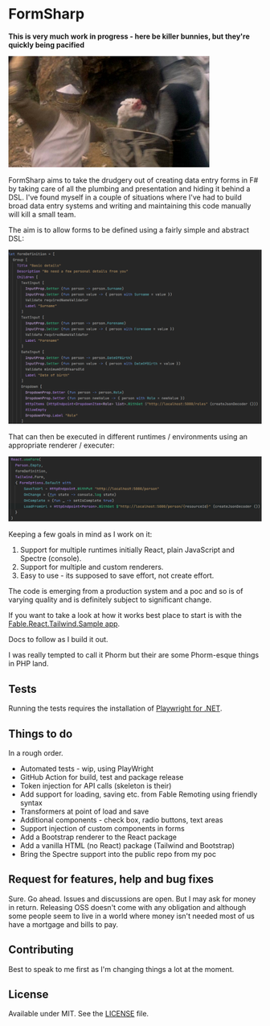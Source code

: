 # FormSharp

**This is very much work in progress - here be killer bunnies, but they're quickly being pacified**

![Alt text](./images/bunny.jpg?raw=true "Killer bunny")

FormSharp aims to take the drudgery out of creating data entry forms in F# by taking care of all the plumbing and presentation and hiding it behind a DSL. I've found myself in a couple of situations where I've had to build broad data entry systems and writing and maintaining this code manually will kill a small team.

The aim is to allow forms to be defined using a fairly simple and abstract DSL:

![Alt text](./images/dsl.png?raw=true "DSL")

That can then be executed in different runtimes / environments using an appropriate renderer / executer:

![Alt text](./images/reactRuntime.png?raw=true "React usage")

Keeping a few goals in mind as I work on it:

1. Support for multiple runtimes initially React, plain JavaScript and Spectre (console).
2. Support for multiple and custom renderers.
3. Easy to use - its supposed to save effort, not create effort.

The code is emerging from a production system and a poc and so is of varying quality and is definitely subject to significant change.

If you want to take a look at how it works best place to start is with the [Fable.React.Tailwind.Sample app](https://github.com/jamesrandall/formSharp/tree/samples/Fable.React.Tailwind.Sample).

Docs to follow as I build it out.

I was really tempted to call it Phorm but their are some Phorm-esque things in PHP land.

## Tests

Running the tests requires the installation of [Playwright for .NET](https://playwright.dev/dotnet/).

## Things to do

In a rough order.

* Automated tests - wip, using PlayWright
* GitHub Action for build, test and package release
* Token injection for API calls (skeleton is their)
* Add support for loading, saving etc. from Fable Remoting using friendly syntax
* Transformers at point of load and save
* Additional components - check box, radio buttons, text areas
* Support injection of custom components in forms
* Add a Bootstrap renderer to the React package
* Add a vanilla HTML (no React) package (Tailwind and Bootstrap)
* Bring the Spectre support into the public repo from my poc

## Request for features, help and bug fixes

Sure. Go ahead. Issues and discussions are open. But I may ask for money in return. Releasing OSS doesn't come with any obligation and although some people seem to live in a world where money isn't needed most of us have a mortgage and bills to pay.

## Contributing

Best to speak to me first as I'm changing things a lot at the moment.

## License

Available under MIT. See the [LICENSE](https://github.com/jamesrandall/formSharp/tree/LICENSE) file.
